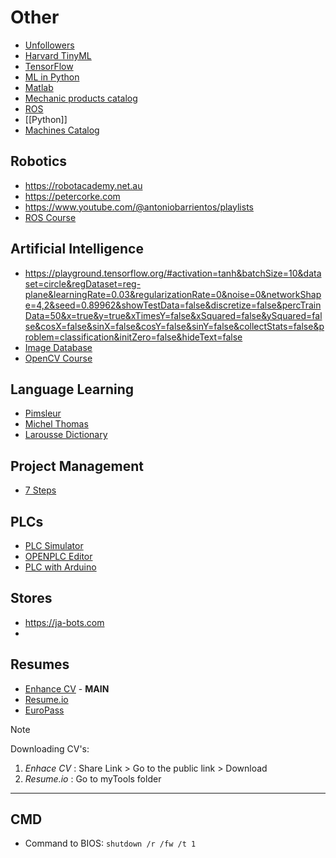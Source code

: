 # Other

- [Unfollowers](https://github.com/davidarroyo1234/InstagramUnfollowers)
- [Harvard TinyML](Harvard%20TinyML.md)
- [TensorFlow](TensorFlow.md)
- [ML in Python](https://scikit-learn.org/stable/)
- [Matlab](Matlab.md)
- [Mechanic products catalog](https://www.mcmaster.com)
- [ROS](ROS.md)
- [[Python]]
- [Machines Catalog](https://machineryline.com.co)


## Robotics

- https://robotacademy.net.au
- https://petercorke.com
- https://www.youtube.com/@antoniobarrientos/playlists
- [ROS Course](https://www.edx.org/learn/robotics/delft-university-of-technology-hello-real-world-with-ros-robot-operating-system)


## Artificial Intelligence

- https://playground.tensorflow.org/#activation=tanh&batchSize=10&dataset=circle&regDataset=reg-plane&learningRate=0.03&regularizationRate=0&noise=0&networkShape=4,2&seed=0.89962&showTestData=false&discretize=false&percTrainData=50&x=true&y=true&xTimesY=false&xSquared=false&ySquared=false&cosX=false&sinX=false&cosY=false&sinY=false&collectStats=false&problem=classification&initZero=false&hideText=false
- [Image Database](https://www.image-net.org)
- [OpenCV Course](https://opencv.org/university/free-opencv-course/?utm_source=opcv&utm_medium=menu&utm_campaign=obc)

## Language Learning

- [Pimsleur](https://offers.pimsleur.com/Special_Offer003?gad_source=1&gclid=CjwKCAiA7Y28BhAnEiwAAdOJUPnR1PYfy-JSIJ275hdaCJI9uODUoD32e2zO-Ml48oK4l6b7ukFvXxoCemMQAvD_BwE)
- [Michel Thomas](https://www.michelthomas.com)
- [Larousse Dictionary](https://www.larousse.fr)

## Project Management

- [7 Steps](http://www.pm4rglobal.org/steps.html?lang=en)


## PLCs

- [PLC Simulator](https://app.plcsimulator.online)
- [OPENPLC Editor](https://autonomylogic.com/download)
- [PLC with Arduino](https://www.youtube.com/watch?v=uUv0mnvUIBY)


## Stores

- https://ja-bots.com
- 

## Resumes

- [Enhance CV](https://app.enhancv.com) - **MAIN**
- [Resume.io](https://resume.io)
- [EuroPass](https://europa.eu/europass/eportfolio/screen/cv-editor?lang=en)


>[!Note]
>Downloading CV's:
>1. *Enhace CV* : Share Link > Go to the public link > Download
>2. *Resume.io* : Go to myTools folder
---


## CMD

- Command to BIOS: `shutdown /r /fw /t 1`

